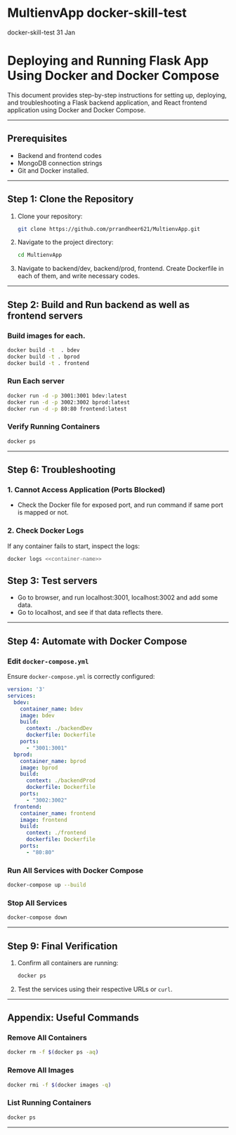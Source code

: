 # MultienvApp docker-skill-test
docker-skill-test 31 Jan


# Deploying and Running Flask App Using Docker and Docker Compose

This document provides step-by-step instructions for setting up, deploying, and troubleshooting a Flask backend application, and React frontend application using Docker and Docker Compose.

---

## Prerequisites
- Backend and frontend codes
- MongoDB connection strings
- Git and Docker installed.

---

## Step 1: Clone the Repository
1. Clone your repository:
   ```bash
   git clone https://github.com/prrandheer621/MultienvApp.git
   ```

2. Navigate to the project directory:
   ```bash
   cd MultienvApp
   ````
3. Navigate to backend/dev, backend/prod, frontend. Create Dockerfile in each of them, and write necessary codes.
---

## Step 2: Build and Run backend as well as frontend servers

### Build images for each.
```bash
docker build -t  . bdev
docker build -t . bprod
docker build -t . frontend
```

### Run Each server
```bash
docker run -d -p 3001:3001 bdev:latest
docker run -d -p 3002:3002 bprod:latest
docker run -d -p 80:80 frontend:latest
```

### Verify Running Containers
```bash
docker ps
```

---

## Step 6: Troubleshooting

### 1. Cannot Access Application (Ports Blocked)
- Check the Docker file for exposed port, and run command if same port is mapped or not.
  
### 2. Check Docker Logs
If any container fails to start, inspect the logs:
```bash
docker logs <<container-name>>
```
## Step 3: Test servers
- Go to browser, and run localhost:3001, localhost:3002 and add some data.
- Go to localhost, and see if that data reflects there.
---

## Step 4: Automate with Docker Compose

### Edit `docker-compose.yml`
Ensure `docker-compose.yml` is correctly configured:
```yaml
version: '3'
services:
  bdev:
    container_name: bdev
    image: bdev
    build:
      context: ./backendDev
      dockerfile: Dockerfile
    ports:
      - "3001:3001"
  bprod:
    container_name: bprod
    image: bprod
    build:
      context: ./backendProd
      dockerfile: Dockerfile
    ports:
      - "3002:3002"
  frontend:
    container_name: frontend
    image: frontend
    build: 
      context: ./frontend
      dockerfile: Dockerfile
    ports:
      - "80:80"
```

### Run All Services with Docker Compose
```bash
docker-compose up --build
```

### Stop All Services
```bash
docker-compose down
```

---

## Step 9: Final Verification
1. Confirm all containers are running:
   ```bash
   docker ps
   ```

2. Test the services using their respective URLs or `curl`.

---

## Appendix: Useful Commands

### Remove All Containers
```bash
docker rm -f $(docker ps -aq)
```

### Remove All Images
```bash
docker rmi -f $(docker images -q)
```

### List Running Containers
```bash
docker ps
```

---
